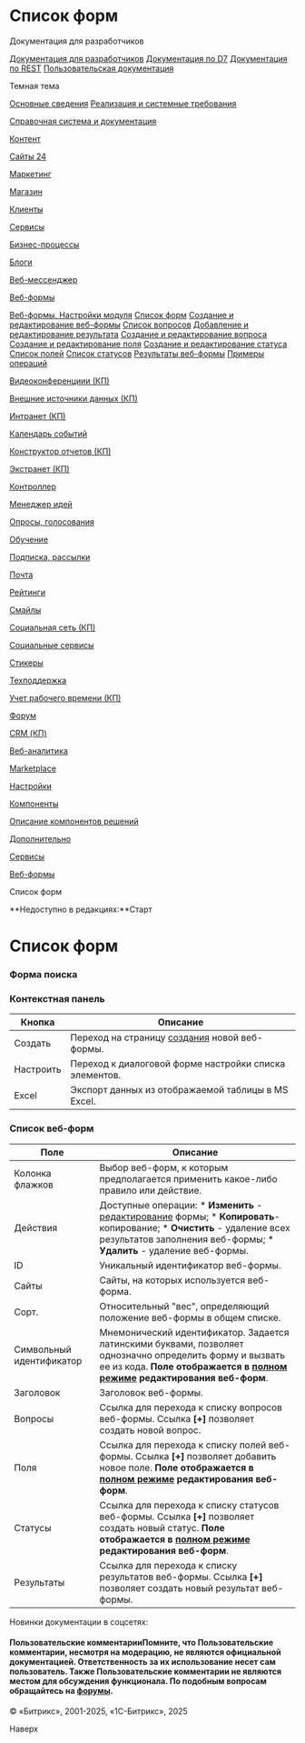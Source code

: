 # Список форм

Документация для разработчиков

[Документация для разработчиков](https://dev.1c-bitrix.ru/api_help/)
[Документация по D7](https://dev.1c-bitrix.ru/api_d7/)
[Документация по REST](https://dev.1c-bitrix.ru/rest_help/)
[Пользовательская документация](https://dev.1c-bitrix.ru/user_help/)

Темная тема

[Основные сведения](/user_help/index.php)
[Реализация и системные требования](/user_help/reqintro.php)

[Справочная система и документация](/user_help/help/index.php)

[Контент](/user_help/content/index.php)

[Сайты 24](/user_help/sites24/index.php)

[Маркетинг](/user_help/marketing/index.php)

[Магазин](/user_help/store/index.php)

[Клиенты](/user_help/clients/index.php)

[Сервисы](/user_help/service/index.php)

[Бизнес-процессы](/user_help/service/bizproc/index.php)

[Блоги](/user_help/service/blogs/index.php)

[Веб-мессенджер](/user_help/service/im/index.php)

[Веб-формы](/user_help/service/form/index.php)

[Веб-формы. Настройки модуля](/user_help/service/form/settings.php)
[Список форм](/user_help/service/form/form_list.php)
[Создание и редактирование веб-формы](/user_help/service/form/form_edit.php)
[Список вопросов](/user_help/service/form/form_question_list.php)
[Добавление и редактирование результата](/user_help/service/form/form_result_edit.php)
[Создание и редактирование вопроса](/user_help/service/form/form_question_edit.php)
[Создание и редактирование поля](/user_help/service/form/form_field_edit.php)
[Создание и редактирование статуса](/user_help/service/form/form_status_edit.php)
[Список полей](/user_help/service/form/form_field_list.php)
[Список статусов](/user_help/service/form/form_status_list.php)
[Результаты веб-формы](/user_help/service/form/form_result_list.php)
[Примеры операций](/user_help/service/form/example.php)

[Видеоконференциии (КП)](/user_help/service/video/index.php)

[Внешние источники данных (КП)](/user_help/service/xdi/index.php)

[Интранет (КП)](/user_help/service/intranet/index.php)

[Календарь событий](/user_help/service/event_calendar/index.php)

[Конструктор отчетов (КП)](/user_help/service/report/index.php)

[Экстранет (КП)](/user_help/service/extranet/index.php)

[Контроллер](/user_help/service/controller/index.php)

[Менеджер идей](/user_help/service/idea/index.php)

[Опросы, голосования](/user_help/service/vote/index.php)

[Обучение](/user_help/service/learning/index.php)

[Подписка, рассылки](/user_help/service/subscribe/index.php)

[Почта](/user_help/service/mail/index.php)

[Рейтинги](/user_help/service/rating/index.php)

[Смайлы](/user_help/service/smile/index.php)

[Социальная сеть (КП)](/user_help/service/socialnetwork/index.php)

[Социальные сервисы](/user_help/service/socialservices/index.php)

[Стикеры](/user_help/service/stickers/index.php)

[Техподдержка](/user_help/service/support/index.php)

[Учет рабочего времени (КП)](/user_help/service/timeman/index.php)

[Форум](/user_help/service/forum/index.php)

[CRM (КП)](/user_help/service/crm/index.php)

[Веб-аналитика](/user_help/statistic/index.php)

[Marketplace](/user_help/marketplace/index.php)

[Настройки](/user_help/settings/index.php)

[Компоненты](/user_help/components/index.php)

[Описание компонентов решений](/user_help/description_decisions/index.php)

[Дополнительно](/user_help/additional/index.php)

[Сервисы](/user_help/service/index.php)

[Веб-формы](/user_help/service/form/index.php)

Список форм

**Недоступно в редакциях:**Старт

# Список форм

### Форма поиска

### Контекстная панель

| Кнопка | Описание |
| --- | --- |
| Создать | Переход на страницу [создания](/user_help/service/form/form_edit.php) новой веб-формы. |
| Настроить | Переход к диалоговой форме настройки списка элементов. |
| Excel | Экспорт данных из отображаемой таблицы в MS Excel. |

### Список веб-форм

| Поле | Описание |
| --- | --- |
| Колонка флажков | Выбор веб-форм, к которым предполагается применить какое-либо правило или действие. |
| Действия | Доступные операции:  * **Изменить** - [редактирование](/user_help/service/form/form_edit.php) формы; * **Копировать**- копирование; * **Очистить** - удаление всех результатов заполнения веб-формы; * **Удалить** - удаление веб-формы. |
| ID | Уникальный идентификатор веб-формы. |
| Сайты | Сайты, на которых используется веб-форма. |
| Сорт. | Относительный "вес", определяющий положение веб-формы в общем списке. |
| Символьный идентификатор | Мнемонический идентификатор. Задается латинскими буквами, позволяет однозначно определить форму и вызвать ее из кода.  **Поле отображается в [полном режиме](/user_help/service/form/settings.php) редактирования веб-форм**. |
| Заголовок | Заголовок веб-формы. |
| Вопросы | Ссылка для перехода к списку вопросов веб-формы. Ссылка **[+]** позволяет создать новой вопрос. |
| Поля | Ссылка для перехода к списку полей веб-формы. Ссылка **[+]** позволяет добавить новое поле.     **Поле отображается в [полном режиме](/user_help/service/form/settings.php) редактирования веб-форм**. |
| Статусы | Ссылка для перехода к списку статусов веб-формы. Ссылка **[+]** позволяет создать новый статус.     **Поле отображается в [полном режиме](/user_help/service/form/settings.php) редактирования веб-форм**. |
| Результаты | Ссылка для перехода к списку результатов веб-формы. Ссылка **[+]** позволяет создать новый результат веб-формы. |

Новинки документации в соцсетях:

#### Пользовательские комментарииПомните, что Пользовательские комментарии, несмотря на модерацию, не являются официальной документацией. Ответственность за их использование несет сам пользователь. Также Пользовательские комментарии не являются местом для обсуждения функционала. По подобным вопросам обращайтесь на [форумы](http://dev.1c-bitrix.ru/community/forums/group1/).

© «Битрикс», 2001-2025, «1С-Битрикс», 2025

Наверх